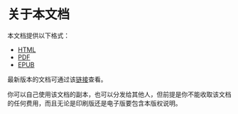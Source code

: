 # 关于本文档

本文档提供以下格式：

- [HTML](https://docs.spring.io/spring-boot/docs/2.1.3.RELEASE/reference/html)
- [PDF](https://docs.spring.io/spring-boot/docs/2.1.3.RELEASE/reference/pdf/spring-boot-reference.pdf)
- [EPUB](https://docs.spring.io/spring-boot/docs/2.1.3.RELEASE/reference/epub/spring-boot-reference.epub)

最新版本的文档可通过该[链接](https://docs.spring.io/spring-boot/docs/current/reference)查看。

你可以自己使用该文档的副本，也可以分发给其他人，但前提是你不能收取该文档的任何费用，而且无论是印刷版还是电子版要包含本版权说明。
